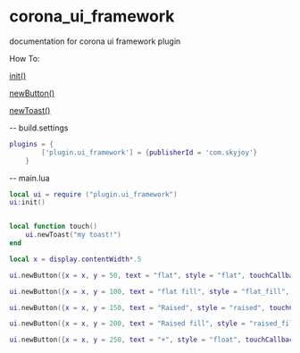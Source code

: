 # corona_ui_framework
documentation for corona ui framework plugin

How To:

[init()](init.markdown)

[newButton()](newButton.markdown)

[newToast()](newToast.markdown)


-- build.settings
``````lua
plugins = {  
        ['plugin.ui_framework'] = {publisherId = 'com.skyjoy'}
    }
``````

-- main.lua
``````lua
local ui = require ("plugin.ui_framework")
ui:init()


local function touch()
	ui.newToast("my toast!")
end

local x = display.contentWidth*.5

ui.newButton({x = x, y = 50, text = "flat", style = "flat", touchCallback = touch})

ui.newButton({x = x, y = 100, text = "flat fill", style = "flat_fill", touchCallback = touch})

ui.newButton({x = x, y = 150, text = "Raised", style = "raised", touchCallback = touch})

ui.newButton({x = x, y = 200, text = "Raised fill", style = "raised_fill", touchCallback = touch})

ui.newButton({x = x, y = 250, text = "+", style = "float", touchCallback = touch})

``````
